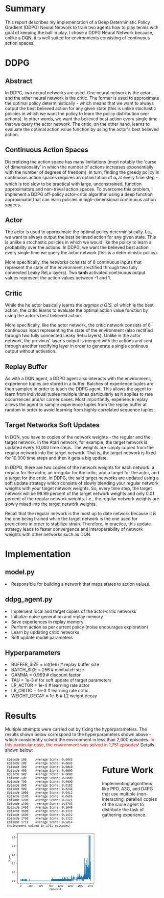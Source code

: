 <h1>Summary</h1>
This report describes my implementation of a Deep Deterministic Policy Gradient (DDPG) Neural Network to train two agents how to play tennis with goal of keeping the ball in play.  I chose a DDPG Neural Network because, unlike a DQN, it is well suited for environments consisting of continuous action spaces.

<h1>DDPG</h1>


<h2>Abstract</h2>

In DDPG, two neural networks are used.  One neural network is the actor and the other neural network is the critic.  The former is used to approximate the optimal policy deterministically - which means that we want to always output the best believed action for any given state (this is unlike stochastic policies in which we want the policy to learn the policy distribution over actions).  In other words, we want the believed best action every single time that we query the actor network.  The critic, on the other hand, learns to evaluate the optimal action value function by using the actor's best believed action.

<h2>Continuous Action Spaces</h2>

Discretizing the action space has many limitations (most notably the 'curse of dimensionality' in which the number of actions increases exponentially with the number of degrees of freedom).  In turn, finding the greedy policy in continuous action spaces requires an optimization of <i>a<sub>t</t></i> at every time step - which is too slow to be practical with large, unconstrained, function approximators and non-trivial action spaces.  To overcome this problem, I implement a DDPG off-policy actor-critic algorithm using a deep function approximator that can learn policies in high-dimensional continuous action spaces.

<h2>Actor</h2>

The actor is used to approximate the optimal policy deterministically.  I.e., we want to always output the best believed action for any given state.  This is unlike a stochastic policies in which we would like the policy to learn a probability over the actions. In DDPG, we want the believed best action every single time we query the actor network (this is a deterministic policy). 

More specifically, the networks consists of 8 continuous inputs that represent the state of the environment (rectified through two fully connected Leaky ReLu layers).  Two <b>tanh</b> activated continuous output values represent the action values between -1 and 1. 

<h2>Critic</h2>

While the he actor basically learns the <i>argmax a Q(S, a)</i> which is the best action, the critic learns to evaluate the optimal action value function by using the actor's best believed action.

More specifically, like the actor network, the critic network consists of 8 continuous input representing the state of the environment (also rectified through two fully connected Leaky ReLu layers).  Unlike in the actor network, the previous' layer's output is merged with the actions and sent through another rectifying layer in order to generate a single continous output without activation.

<h2>Replay Buffer</h2>

As with a DQN agent, a DDPG agent also interacts with the environment, experience tuples are stored in a buffer.  Batches of experience tuples are then sampled in order to teach the DDPG agent.  This allows the agent to learn from individual tuples multiple times particularly as it applies to rare occurrences and/or corner cases.  Most importantly, experience replay allows the agent to sample experience tuples from the replay buffer at random in order to avoid learning from highly-correlated sequence tuples.

<h2>Target Networks Soft Updates</h2>

In DQN, you have to copies of the network weights - the regular and the target network.  In the Atari network, for example, the target network is updated every 10,000 time steps.  The weights are simply copied from the regular network into the target network.  That is, the target network is fixed for 10,000 time steps and then it gets a big update.

In DDPG, there are two copies of the network weights for each network:  a regular for the actor, an irregular for the critic, and a target for the actor, and a target for the critic.  In DDPG, the said target networks are updated using a soft update strategy which consists of slowly blending your regular network weights with your target network weights.  So, every time step, the target network will be 99.99 percent of the target network weights and only 0.01 percent of the regular network weights.  I.e., the regular network weights are slowly mixed into the target network weights.

Recall that the regular network is the most up to date network because it is the one being trained while the target network is the one used for predictions in order to stabilize strain.  Therefore, in practice, this update strategy leads to faster convergence and interoperability of network weights with other networks such as DQN. 

<h1>Implementation</h1>
<h2>model.py</h2>

<li>Responsible for building a network that maps states to action values.</li>
  
<h2>ddpg_agent.py</h2>

<li>Implement local and target copies of the actor-critic networks
<li>Initialize noise generation and replay memory
<li>Save experiences in replay memory
<li>Perform action as per current policy (noise encourages exploration)
<li>Learn by updating critic networks
<li>Soft update model parameters

<h2>Hyperparameters</h2>
<li>BUFFER_SIZE = int(1e6)    # replay buffer size
<li>BATCH_SIZE = 256          # minibatch size
<li>GAMMA = 0.999             # discount factor
<li>TAU = 1e-3                # for soft update of target parameters
<li>LR_ACTOR = 1e-4           # learning rate actor
<li>LR_CRITIC = 1e-3          # learning rate critic
<li>WEIGHT_DECAY = 1e-6       # L2 weight decay

<h1>Results</h1>

Multiple attempts were carried out by fixing the hyperparameters. The results shown below correspond to the hyperparameters shown above - which consistently solved the environment in less than 2,000 episodes.  <font color = "red">In this particular case, the environment was solved in 1,751 episodes!</font>  Details shown below:

<img src="Results.PNG" alt = "Results" style = "float: left; margin-right: 10px;" />

<h1>Future Work</h1>

Implementing algorithms like PPO, A3C, and D4PG that use multiple (non-interacting, parallel) copies of the same agent to distribute the task of gathering experience.
